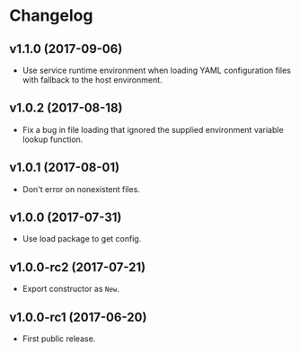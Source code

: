 # Changelog

## v1.1.0 (2017-09-06)

- Use service runtime environment when loading YAML configuration files with
  fallback to the host environment.

## v1.0.2 (2017-08-18)

- Fix a bug in file loading that ignored the supplied environment variable
  lookup function.

## v1.0.1 (2017-08-01)

- Don't error on nonexistent files.

## v1.0.0 (2017-07-31)

- Use load package to get config.

## v1.0.0-rc2 (2017-07-21)

- Export constructor as `New`.

## v1.0.0-rc1 (2017-06-20)

- First public release.
